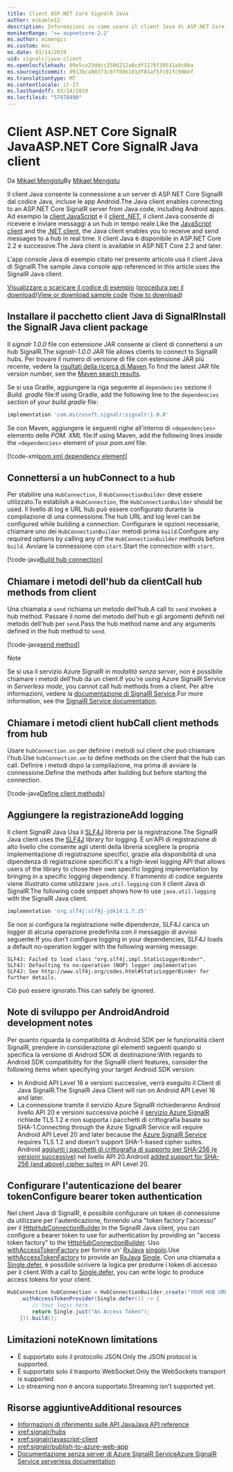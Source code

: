 ```yaml
---
title: Client ASP.NET Core SignalR Java
author: mikaelm12
description: Informazioni su come usare il client Java di ASP.NET Core SignalR.
monikerRange: '>= aspnetcore-2.2'
ms.author: mimengis
ms.custom: mvc
ms.date: 03/14/2019
uid: signalr/java-client
ms.openlocfilehash: 09e5ce23ddcc250d212a8cdf1176f39531a9c0ba
ms.sourcegitcommit: d913bca90373c07f89b1d1df01af5fc01fc908ef
ms.translationtype: MT
ms.contentlocale: it-IT
ms.lasthandoff: 03/14/2019
ms.locfileid: "57978490"
---
```

# <a name="aspnet-core-signalr-java-client"></a><span data-ttu-id="5396f-103">Client ASP.NET Core SignalR Java</span><span class="sxs-lookup"><span data-stu-id="5396f-103">ASP.NET Core SignalR Java client</span></span>

<span data-ttu-id="5396f-104">Da [Mikael Mengistu](https://twitter.com/MikaelM_12)</span><span class="sxs-lookup"><span data-stu-id="5396f-104">By [Mikael Mengistu](https://twitter.com/MikaelM_12)</span></span>

<span data-ttu-id="5396f-105">Il client Java consente la connessione a un server di ASP.NET Core SignalR dal codice Java, incluse le app Android.</span><span class="sxs-lookup"><span data-stu-id="5396f-105">The Java client enables connecting to an ASP.NET Core SignalR server from Java code, including Android apps.</span></span> <span data-ttu-id="5396f-106">Ad esempio la [client JavaScript](xref:signalr/javascript-client) e il [client .NET](xref:signalr/dotnet-client), il client Java consente di ricevere e inviare messaggi a un hub in tempo reale.</span><span class="sxs-lookup"><span data-stu-id="5396f-106">Like the [JavaScript client](xref:signalr/javascript-client) and the [.NET client](xref:signalr/dotnet-client), the Java client enables you to receive and send messages to a hub in real time.</span></span> <span data-ttu-id="5396f-107">Il client Java è disponibile in ASP.NET Core 2.2 e successive.</span><span class="sxs-lookup"><span data-stu-id="5396f-107">The Java client is available in ASP.NET Core 2.2 and later.</span></span>

<span data-ttu-id="5396f-108">L'app console Java di esempio citato nel presente articolo usa il client Java di SignalR.</span><span class="sxs-lookup"><span data-stu-id="5396f-108">The sample Java console app referenced in this article uses the SignalR Java client.</span></span>

<span data-ttu-id="5396f-109">[Visualizzare o scaricare il codice di esempio](https://github.com/aspnet/Docs/tree/master/aspnetcore/signalr/java-client/sample) ([procedura per il download](xref:index#how-to-download-a-sample))</span><span class="sxs-lookup"><span data-stu-id="5396f-109">[View or download sample code](https://github.com/aspnet/Docs/tree/master/aspnetcore/signalr/java-client/sample) ([how to download](xref:index#how-to-download-a-sample))</span></span>

## <a name="install-the-signalr-java-client-package"></a><span data-ttu-id="5396f-110">Installare il pacchetto client Java di SignalR</span><span class="sxs-lookup"><span data-stu-id="5396f-110">Install the SignalR Java client package</span></span>

<span data-ttu-id="5396f-111">Il *signalr 1.0.0* file con estensione JAR consente ai client di connettersi a un hub SignalR.</span><span class="sxs-lookup"><span data-stu-id="5396f-111">The *signalr-1.0.0* JAR file allows clients to connect to SignalR hubs.</span></span> <span data-ttu-id="5396f-112">Per trovare il numero di versione di file con estensione JAR più recente, vedere la [risultati della ricerca di Maven](https://search.maven.org/search?q=g:com.microsoft.signalr%20AND%20a:signalr).</span><span class="sxs-lookup"><span data-stu-id="5396f-112">To find the latest JAR file version number, see the [Maven search results](https://search.maven.org/search?q=g:com.microsoft.signalr%20AND%20a:signalr).</span></span>

<span data-ttu-id="5396f-113">Se si usa Gradle, aggiungere la riga seguente al `dependencies` sezione il *Build. gradle* file:</span><span class="sxs-lookup"><span data-stu-id="5396f-113">If using Gradle, add the following line to the `dependencies` section of your *build.gradle* file:</span></span>

```gradle
implementation 'com.microsoft.signalr:signalr:1.0.0'
```

<span data-ttu-id="5396f-114">Se con Maven, aggiungere le seguenti righe all'interno di `<dependencies>` elemento delle *POM. XML* file:</span><span class="sxs-lookup"><span data-stu-id="5396f-114">If using Maven, add the following lines inside the `<dependencies>` element of your *pom.xml* file:</span></span>

[!code-xml[pom.xml dependency element](java-client/sample/pom.xml?name=snippet_dependencyElement)]

## <a name="connect-to-a-hub"></a><span data-ttu-id="5396f-115">Connettersi a un hub</span><span class="sxs-lookup"><span data-stu-id="5396f-115">Connect to a hub</span></span>

<span data-ttu-id="5396f-116">Per stabilire una `HubConnection`, il `HubConnectionBuilder` deve essere utilizzato.</span><span class="sxs-lookup"><span data-stu-id="5396f-116">To establish a `HubConnection`, the `HubConnectionBuilder` should be used.</span></span> <span data-ttu-id="5396f-117">Il livello di log e URL hub può essere configurato durante la compilazione di una connessione.</span><span class="sxs-lookup"><span data-stu-id="5396f-117">The hub URL and log level can be configured while building a connection.</span></span> <span data-ttu-id="5396f-118">Configurare le opzioni necessarie, chiamare uno dei `HubConnectionBuilder` metodi prima `build`.</span><span class="sxs-lookup"><span data-stu-id="5396f-118">Configure any required options by calling any of the `HubConnectionBuilder` methods before `build`.</span></span> <span data-ttu-id="5396f-119">Avviare la connessione con `start`.</span><span class="sxs-lookup"><span data-stu-id="5396f-119">Start the connection with `start`.</span></span>

[!code-java[Build hub connection](java-client/sample/src/main/java/Chat.java?range=16-17)]

## <a name="call-hub-methods-from-client"></a><span data-ttu-id="5396f-120">Chiamare i metodi dell'hub da client</span><span class="sxs-lookup"><span data-stu-id="5396f-120">Call hub methods from client</span></span>

<span data-ttu-id="5396f-121">Una chiamata a `send` richiama un metodo dell'hub.</span><span class="sxs-lookup"><span data-stu-id="5396f-121">A call to `send` invokes a hub method.</span></span> <span data-ttu-id="5396f-122">Passare il nome del metodo dell'hub e gli argomenti definiti nel metodo dell'hub per `send`.</span><span class="sxs-lookup"><span data-stu-id="5396f-122">Pass the hub method name and any arguments defined in the hub method to `send`.</span></span>

[!code-java[send method](java-client/sample/src/main/java/Chat.java?range=28)]

> [!NOTE]
> <span data-ttu-id="5396f-123">Se si usa il servizio Azure SignalR in *modalità senza server*, non è possibile chiamare i metodi dell'hub da un client.</span><span class="sxs-lookup"><span data-stu-id="5396f-123">If you're using Azure SignalR Service in *Serverless mode*, you cannot call hub methods from a client.</span></span> <span data-ttu-id="5396f-124">Per altre informazioni, vedere la [documentazione di SignalR Service](/azure/azure-signalr/signalr-concept-serverless-development-config).</span><span class="sxs-lookup"><span data-stu-id="5396f-124">For more information, see the [SignalR Service documentation](/azure/azure-signalr/signalr-concept-serverless-development-config).</span></span>

## <a name="call-client-methods-from-hub"></a><span data-ttu-id="5396f-125">Chiamare i metodi client hub</span><span class="sxs-lookup"><span data-stu-id="5396f-125">Call client methods from hub</span></span>

<span data-ttu-id="5396f-126">Usare `hubConnection.on` per definire i metodi sul client che può chiamare l'hub.</span><span class="sxs-lookup"><span data-stu-id="5396f-126">Use `hubConnection.on` to define methods on the client that the hub can call.</span></span> <span data-ttu-id="5396f-127">Definire i metodi dopo la compilazione, ma prima di avviare la connessione.</span><span class="sxs-lookup"><span data-stu-id="5396f-127">Define the methods after building but before starting the connection.</span></span>

[!code-java[Define client methods](java-client/sample/src/main/java/Chat.java?range=19-21)]

## <a name="add-logging"></a><span data-ttu-id="5396f-128">Aggiungere la registrazione</span><span class="sxs-lookup"><span data-stu-id="5396f-128">Add logging</span></span>

<span data-ttu-id="5396f-129">Il client SignalR Java Usa il [SLF4J](https://www.slf4j.org/) libreria per la registrazione.</span><span class="sxs-lookup"><span data-stu-id="5396f-129">The SignalR Java client uses the [SLF4J](https://www.slf4j.org/) library for logging.</span></span> <span data-ttu-id="5396f-130">È un'API di registrazione di alto livello che consente agli utenti della libreria scegliere la propria implementazione di registrazione specifici, grazie alla disponibilità di una dipendenza di registrazione specifici.</span><span class="sxs-lookup"><span data-stu-id="5396f-130">It's a high-level logging API that allows users of the library to chose their own specific logging implementation by bringing in a specific logging dependency.</span></span> <span data-ttu-id="5396f-131">Il frammento di codice seguente viene illustrato come utilizzare `java.util.logging` con il client Java di SignalR.</span><span class="sxs-lookup"><span data-stu-id="5396f-131">The following code snippet shows how to use `java.util.logging` with the SignalR Java client.</span></span>

```gradle
implementation 'org.slf4j:slf4j-jdk14:1.7.25'
```

<span data-ttu-id="5396f-132">Se non si configura la registrazione nelle dipendenze, SLF4J carica un logger di alcuna operazione predefinita con il messaggio di avviso seguente:</span><span class="sxs-lookup"><span data-stu-id="5396f-132">If you don't configure logging in your dependencies, SLF4J loads a default no-operation logger with the following warning message:</span></span>

```
SLF4J: Failed to load class "org.slf4j.impl.StaticLoggerBinder".
SLF4J: Defaulting to no-operation (NOP) logger implementation
SLF4J: See http://www.slf4j.org/codes.html#StaticLoggerBinder for further details.
```

<span data-ttu-id="5396f-133">Ciò può essere ignorato.</span><span class="sxs-lookup"><span data-stu-id="5396f-133">This can safely be ignored.</span></span>

## <a name="android-development-notes"></a><span data-ttu-id="5396f-134">Note di sviluppo per Android</span><span class="sxs-lookup"><span data-stu-id="5396f-134">Android development notes</span></span>

<span data-ttu-id="5396f-135">Per quanto riguarda la compatibilità di Android SDK per le funzionalità client SignalR, prendere in considerazione gli elementi seguenti quando si specifica la versione di Android SDK di destinazione:</span><span class="sxs-lookup"><span data-stu-id="5396f-135">With regards to Android SDK compatibility for the SignalR client features, consider the following items when specifying your target Android SDK version:</span></span>

* <span data-ttu-id="5396f-136">In Android API Level 16 e versioni successive, verrà eseguito il Client di Java SignalR.</span><span class="sxs-lookup"><span data-stu-id="5396f-136">The SignalR Java Client will run on Android API Level 16 and later.</span></span>
* <span data-ttu-id="5396f-137">La connessione tramite il servizio Azure SignalR richiederanno Android livello API 20 e versioni successiva poiché il [servizio Azure SignalR](/azure/azure-signalr/signalr-overview) richiede TLS 1.2 e non supporta i pacchetti di crittografia basate su SHA-1.</span><span class="sxs-lookup"><span data-stu-id="5396f-137">Connecting through the Azure SignalR Service will require Android API Level 20 and later because the [Azure SignalR Service](/azure/azure-signalr/signalr-overview) requires TLS 1.2 and doesn't support SHA-1-based cipher suites.</span></span> <span data-ttu-id="5396f-138">Android [aggiunti i pacchetti di crittografia di supporto per SHA-256 (e versioni successive)](https://developer.android.com/reference/javax/net/ssl/SSLSocket) nel livello API 20.</span><span class="sxs-lookup"><span data-stu-id="5396f-138">Android [added support for SHA-256 (and above) cipher suites](https://developer.android.com/reference/javax/net/ssl/SSLSocket) in API Level 20.</span></span>

## <a name="configure-bearer-token-authentication"></a><span data-ttu-id="5396f-139">Configurare l'autenticazione del bearer token</span><span class="sxs-lookup"><span data-stu-id="5396f-139">Configure bearer token authentication</span></span>

<span data-ttu-id="5396f-140">Nel client Java di SignalR, è possibile configurare un token di connessione da utilizzare per l'autenticazione, fornendo una "token factory l'accesso" per il [HttpHubConnectionBuilder](/java/api/com.microsoft.signalr._http_hub_connection_builder?view=aspnet-signalr-java).</span><span class="sxs-lookup"><span data-stu-id="5396f-140">In the SignalR Java client, you can configure a bearer token to use for authentication by providing an "access token factory" to the [HttpHubConnectionBuilder](/java/api/com.microsoft.signalr._http_hub_connection_builder?view=aspnet-signalr-java).</span></span> <span data-ttu-id="5396f-141">Uso [withAccessTokenFactory](/java/api/com.microsoft.signalr._http_hub_connection_builder.withaccesstokenprovider?view=aspnet-signalr-java#com_microsoft_signalr__http_hub_connection_builder_withAccessTokenProvider_Single_String__) per fornire un' [RxJava](https://github.com/ReactiveX/RxJava) [singolo<String>](http://reactivex.io/documentation/single.html).</span><span class="sxs-lookup"><span data-stu-id="5396f-141">Use [withAccessTokenFactory](/java/api/com.microsoft.signalr._http_hub_connection_builder.withaccesstokenprovider?view=aspnet-signalr-java#com_microsoft_signalr__http_hub_connection_builder_withAccessTokenProvider_Single_String__) to provide an [RxJava](https://github.com/ReactiveX/RxJava) [Single<String>](http://reactivex.io/documentation/single.html).</span></span> <span data-ttu-id="5396f-142">Con una chiamata a [Single.defer](http://reactivex.io/RxJava/javadoc/io/reactivex/Single.html#defer-java.util.concurrent.Callable-), è possibile scrivere la logica per produrre i token di accesso per il client.</span><span class="sxs-lookup"><span data-stu-id="5396f-142">With a call to [Single.defer](http://reactivex.io/RxJava/javadoc/io/reactivex/Single.html#defer-java.util.concurrent.Callable-), you can write logic to produce access tokens for your client.</span></span>

```java
HubConnection hubConnection = HubConnectionBuilder.create("YOUR HUB URL HERE")
    .withAccessTokenProvider(Single.defer(() -> {
        // Your logic here.
        return Single.just("An Access Token");
    })).build();
```

## <a name="known-limitations"></a><span data-ttu-id="5396f-143">Limitazioni note</span><span class="sxs-lookup"><span data-stu-id="5396f-143">Known limitations</span></span>

* <span data-ttu-id="5396f-144">È supportato solo il protocollo JSON.</span><span class="sxs-lookup"><span data-stu-id="5396f-144">Only the JSON protocol is supported.</span></span>
* <span data-ttu-id="5396f-145">È supportato solo il trasporto WebSocket.</span><span class="sxs-lookup"><span data-stu-id="5396f-145">Only the WebSockets transport is supported.</span></span>
* <span data-ttu-id="5396f-146">Lo streaming non è ancora supportato.</span><span class="sxs-lookup"><span data-stu-id="5396f-146">Streaming isn't supported yet.</span></span>

## <a name="additional-resources"></a><span data-ttu-id="5396f-147">Risorse aggiuntive</span><span class="sxs-lookup"><span data-stu-id="5396f-147">Additional resources</span></span>

* [<span data-ttu-id="5396f-148">Informazioni di riferimento sulle API Java</span><span class="sxs-lookup"><span data-stu-id="5396f-148">Java API reference</span></span>](/java/api/com.microsoft.signalr?view=aspnet-signalr-java)
* <xref:signalr/hubs>
* <xref:signalr/javascript-client>
* <xref:signalr/publish-to-azure-web-app>
* [<span data-ttu-id="5396f-149">Documentazione senza server di Azure SignalR Service</span><span class="sxs-lookup"><span data-stu-id="5396f-149">Azure SignalR Service serverless documentation</span></span>](/azure/azure-signalr/signalr-concept-serverless-development-config)
